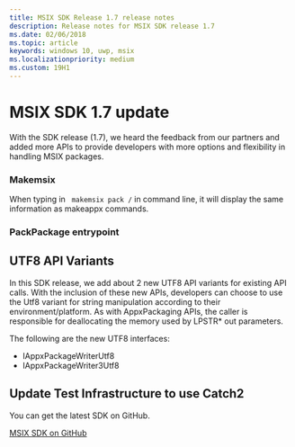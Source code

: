 ```yaml
---
title: MSIX SDK Release 1.7 release notes
description: Release notes for MSIX SDK release 1.7
ms.date: 02/06/2018
ms.topic: article
keywords: windows 10, uwp, msix
ms.localizationpriority: medium
ms.custom: 19H1
---
```


# MSIX SDK 1.7 update

With the SDK release (1.7), we heard the feedback from our partners and added more APIs to provide developers with more options and flexibility in handling MSIX packages. 

### Makemsix 
When typing in ``` makemsix pack /``` in command line, it will display the same information as makeappx commands. 

### PackPackage entrypoint 


## UTF8 API Variants

In this SDK release, we add about 2 new UTF8 API variants for existing API calls. With the inclusion of these new APIs, developers can choose to use the Utf8 variant for string manipulation according to their environment/platform. As with AppxPackaging APIs, the caller is responsible for deallocating the memory used by LPSTR* out parameters.

The following are the new UTF8 interfaces:
- IAppxPackageWriterUtf8
- IAppxPackageWriter3Utf8

## Update Test Infrastructure to use Catch2


You can get the latest SDK on GitHub. 

<div class="nextstepaction"><p><a class="x-hidden-focus" href="https://github.com/Microsoft/msix-packaging/tree/release_v1.6" data-linktype="external">MSIX SDK on GitHub</a></p></div>
